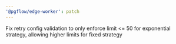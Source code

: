 ```yaml
---
'@pgflow/edge-worker': patch
---
```


Fix retry config validation to only enforce limit <= 50 for exponential strategy, allowing higher limits for fixed strategy
